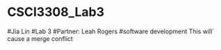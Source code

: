 # CSCI3308_Lab3
#Jia Lin
#Lab 3
#Partner: Leah Rogers 
#software development
This will` cause a merge conflict
